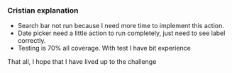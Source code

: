 ### Cristian explanation

* Search bar not run because I need more time to implement this action.
* Date picker need a little action to run completely, just need to see label correctly.
* Testing is 70% all coverage. With test I have bit experience

That all, I hope that I have lived up to the challenge